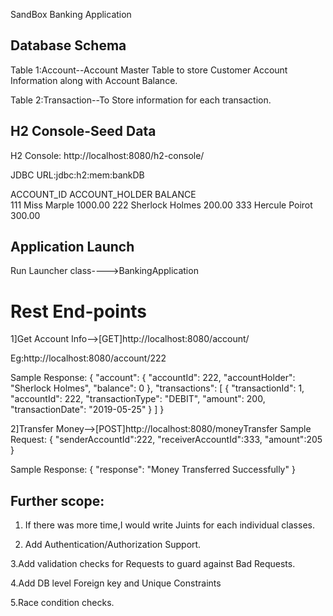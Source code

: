 SandBox Banking Application

Database Schema
------------------------------------
Table 1:Account--Account Master Table to store Customer Account Information along with Account Balance.

Table 2:Transaction--To Store information for each transaction.

H2 Console-Seed Data
------------------------------------
H2 Console: http://localhost:8080/h2-console/

JDBC URL:jdbc:h2:mem:bankDB


ACCOUNT_ID  	ACCOUNT_HOLDER  	BALANCE  
111	            Miss Marple     	1000.00
222	            Sherlock Holmes	    200.00
333	            Hercule Poirot	    300.00

Application Launch
---------------------------------------
Run Launcher class---->BankingApplication

Rest End-points
======================================
1]Get Account Info-->[GET]http://localhost:8080/account/<accountId>

Eg:http://localhost:8080/account/222

Sample Response:
{
    "account": {
        "accountId": 222,
        "accountHolder": "Sherlock Holmes",
        "balance": 0
    },
    "transactions": [
        {
            "transactionId": 1,
            "accountId": 222,
            "transactionType": "DEBIT",
            "amount": 200,
            "transactionDate": "2019-05-25"
        }
    ]
}

2]Transfer Money-->[POST]http://localhost:8080/moneyTransfer
Sample Request:
{
	"senderAccountId":222,
	"receiverAccountId":333,
	"amount":205
}

Sample Response:
{
    "response": "Money Transferred Successfully"
}

Further scope:
-------------------
1. If there was more time,I would write Juints for each individual classes.

2. Add Authentication/Authorization Support.

3.Add validation checks for Requests to guard against Bad Requests.

4.Add DB level Foreign key and Unique Constraints

5.Race condition checks.